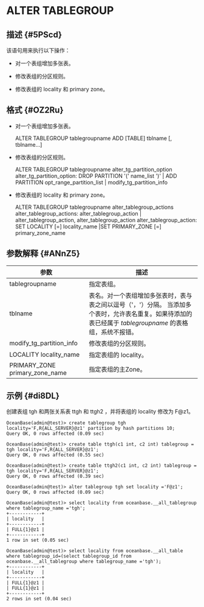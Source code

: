ALTER TABLEGROUP 
=====================================



描述 {#5PScd}
-----------

该语句用来执行以下操作：

* 对一个表组增加多张表。

* 修改表组的分区规则。

* 修改表组的 locality 和 primary zone。




格式 {#OZ2Ru}
-----------

* 对一个表组增加多张表。




    ALTER TABLEGROUP tablegroupname ADD [TABLE] tblname [, tblname...]



* 修改表组的分区规则。




    ALTER TABLEGROUP tablegroupname alter_tg_partition_option
    alter_tg_partition_option:
    DROP PARTITION '(' name_list ')'
    | ADD PARTITION opt_range_partition_list
    | modify_tg_partition_info



* 修改表组的 locality 和 primary zone。




    ALTER TABLEGROUP tablegroupname alter_tablegroup_actions
    alter_tablegroup_actions:
    alter_tablegroup_action
    | alter_tablegroup_action, alter_tablegroup_action
    alter_tablegroup_action:
    SET LOCALITY [=] locality_name
    |SET PRIMARY_ZONE [=] primary_zone_name



参数解释 {#ANnZ5}
-------------



|             **参数**             |                                                          **描述**                                                          |
|--------------------------------|--------------------------------------------------------------------------------------------------------------------------|
| tablegroupname                 | 指定表组。                                                                                                                    |
| tblname                        | 表名。对一个表组增加多张表时，表与表之间以逗号（'，'）分隔。 当添加多个表时，允许表名重复。如果待添加的表已经属于  *tablegroupname* 的表格组，系统不报错。 |
| modify_tg_partition_info       | 修改表组的分区规则。                                                                                                               |
| LOCALITY locality_name         | 指定表组的 locality。                                                                                                          |
| PRIMARY_ZONE primary_zone_name | 指定表组的主Zone。                                                                                                              |



示例 {#di8DL}
-----------

创建表组 tgh 和两张关系表 ttgh 和 ttgh2 ，并将表组的 locality 修改为 F@z1。

    OceanBase(admin@test)> create tablegroup tgh locality='F,R{ALL_SERVER}@z1' partition by hash partitions 10;
    Query OK, 0 rows affected (0.09 sec)
    
    OceanBase(admin@test)> create table ttgh(c1 int, c2 int) tablegroup = tgh locality='F,R{ALL_SERVER}@z1';
    Query OK, 0 rows affected (0.55 sec)
    
    OceanBase(admin@test)> create table ttgh2(c1 int, c2 int) tablegroup = tgh locality='F,R{ALL_SERVER}@z1';
    Query OK, 0 rows affected (0.39 sec)
    
    OceanBase(admin@test)> alter tablegroup tgh set locality ='F@z1';
    Query OK, 0 rows affected (0.09 sec)
    
    OceanBase(admin@test)> select locality from oceanbase.__all_tablegroup where tablegroup_name ='tgh';
    +------------+
    | locality   |
    +------------+
    | FULL{1}@z1 |
    +------------+
    1 row in set (0.05 sec)
    
    OceanBase(admin@test)> select locality from oceanbase.__all_table where tablegroup_id=(select tablegroup_id from oceanbase.__all_tablegroup where tablegroup_name ='tgh');
    +------------+
    | locality   |
    +------------+
    | FULL{1}@z1 |
    | FULL{1}@z1 |
    +------------+
    2 rows in set (0.04 sec)



